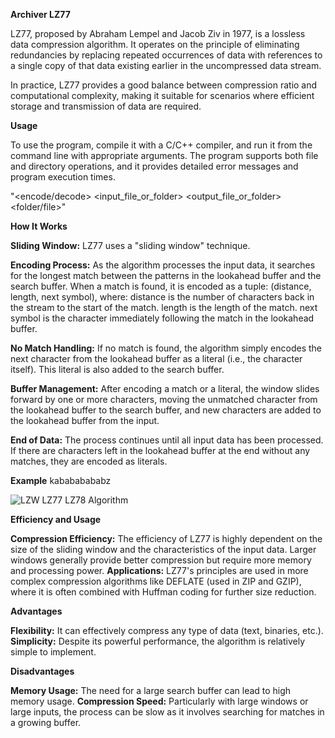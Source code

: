 **Archiver LZ77**

LZ77, proposed by Abraham Lempel and Jacob Ziv in 1977, is a lossless data compression algorithm. It operates on the principle of eliminating redundancies by replacing repeated occurrences of data with references to a single copy of that data existing earlier in the uncompressed data stream.

In practice, LZ77 provides a good balance between compression ratio and computational complexity, making it suitable for scenarios where efficient storage and transmission of data are required.

**Usage**

To use the program, compile it with a C/C++ compiler, and run it from the command line with appropriate arguments. The program supports both file and directory operations, and it provides detailed error messages and program execution times.

"<encode/decode> <input_file_or_folder> <output_file_or_folder> <folder/file>"

**How It Works**

**Sliding Window:** LZ77 uses a "sliding window" technique.

**Encoding Process:**
As the algorithm processes the input data, it searches for the longest match between the patterns in the lookahead buffer and the search buffer.
When a match is found, it is encoded as a tuple: (distance, length, next symbol), where:
distance is the number of characters back in the stream to the start of the match.
length is the length of the match.
next symbol is the character immediately following the match in the lookahead buffer.

**No Match Handling:**
If no match is found, the algorithm simply encodes the next character from the lookahead buffer as a literal (i.e., the character itself).
This literal is also added to the search buffer.

**Buffer Management:**
After encoding a match or a literal, the window slides forward by one or more characters, moving the unmatched character from the lookahead buffer to the search buffer, and new characters are added to the lookahead buffer from the input.

**End of Data:**
The process continues until all input data has been processed. If there are characters left in the lookahead buffer at the end without any matches, they are encoded as literals.

**Example** kabababababz

![LZW LZ77 LZ78 Algorithm](https://github.com/yura-poj/LZ77/assets/85958170/be1f4805-03a0-4689-b018-664f3d41d17c)


**Efficiency and Usage**

**Compression Efficiency:** The efficiency of LZ77 is highly dependent on the size of the sliding window and the characteristics of the input data. Larger windows generally provide better compression but require more memory and processing power.
**Applications:** LZ77's principles are used in more complex compression algorithms like DEFLATE (used in ZIP and GZIP), where it is often combined with Huffman coding for further size reduction.

**Advantages**

**Flexibility:** It can effectively compress any type of data (text, binaries, etc.).
**Simplicity:** Despite its powerful performance, the algorithm is relatively simple to implement.

**Disadvantages**

**Memory Usage:** The need for a large search buffer can lead to high memory usage.
**Compression Speed:** Particularly with large windows or large inputs, the process can be slow as it involves searching for matches in a growing buffer.
